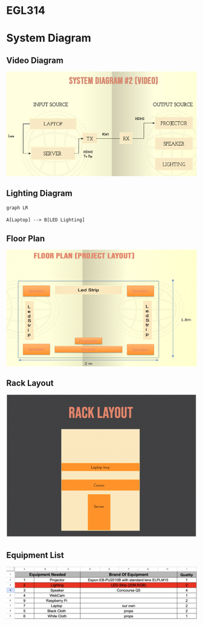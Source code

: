 # EGL314
# System Diagram
## Video Diagram
![Alt text](images/Video%20Diagram.png)
## Lighting Diagram
```mermaid
graph LR 

A[Laptop] --> B[LED Lighting]
```

## Floor Plan
![Alt text](images/Floor%20Plan.png)

## Rack Layout
![Alt text](images/Rack%20layout.png)

## Equipment List
![Alt text](images/Eq%20list.png)
